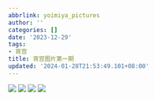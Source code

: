 ```yaml
---
abbrlink: yoimiya_pictures
author: ''
categories: []
date: '2023-12-29'
tags:
- 宵宫
title: 宵宫图片第一期
updated: '2024-01-28T21:53:49.101+08:00'
---
```

![](https://p.upyun.com/demo/webp/png/0.png)
![](https://p.upyun.com/demo/webp/jpg/0.jpg)
![](https://p.upyun.com/demo/webp/webp/gif-0.webp)
![](https://p.upyun.com/demo/webp/animated-gif/0.gif)
